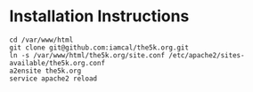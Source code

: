 # Installation Instructions

    cd /var/www/html
    git clone git@github.com:iamcal/the5k.org.git
    ln -s /var/www/html/the5k.org/site.conf /etc/apache2/sites-available/the5k.org.conf
    a2ensite the5k.org
    service apache2 reload
